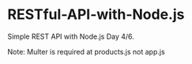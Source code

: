 # RESTful-API-with-Node.js
Simple REST API with Node.js
Day 4/6.

Note: Multer is required at products.js not app.js

